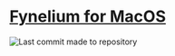 # [Fynelium for MacOS]()
![Last commit made to repository](https://img.shields.io/github/last-commit/MrGrappleMan/Fynelium-DW?style=for-the-badge)
